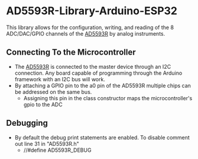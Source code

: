# AD5593R-Library-Arduino-ESP32
This library allows for the configuration, writing, and reading of the 8 ADC/DAC/GPIO channels of the [AD5593R](https://www.analog.com/media/en/technical-documentation/data-sheets/AD5593R.pdf) by analog instruments.


## Connecting To the Microcontroller
- The [AD5593R](https://www.analog.com/media/en/technical-documentation/data-sheets/AD5593R.pdf) is connected to the master device through an I2C connection. Any board capable of programming through the Arduino framework with an I2C bus will work.
- By attaching a GPIO pin to the a0 pin of the AD5593R multiple chips can be addressed on the same bus.
  - Assigning this pin in the class constructor maps the microcontroller's gpio to the ADC


## Debugging
- By default the debug print statements are enabled. To disable comment out line 31 in "AD5593R.h"
  - //#define AD5593R_DEBUG